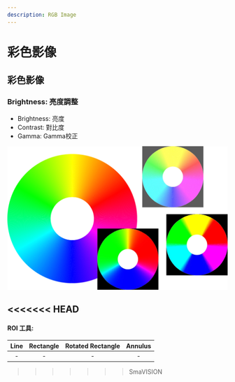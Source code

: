 ```yaml
---
description: RGB Image
---
```


# 彩色影像

## 彩色影像

### Brightness: 亮度調整

* Brightness: 亮度
* Contrast: 對比度
* Gamma: Gamma校正

![](../../../.gitbook/assets/tu-pian-4.png)

## &lt;&lt;&lt;&lt;&lt;&lt;&lt; HEAD

#### ROI 工具:

| Line | Rectangle | Rotated Rectangle | Annulus |
| :---: | :---: | :---: | :---: |
| - | - | - | - |

> > > > > > > SmaVISION

